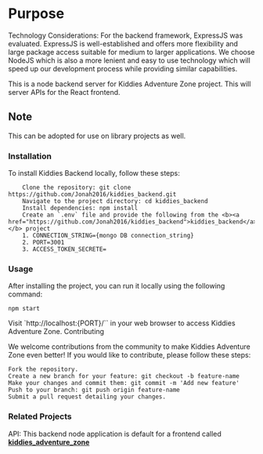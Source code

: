 # Purpose

Technology Considerations: For the backend framework, ExpressJS was evaluated. ExpressJS is well-established and offers more flexibility and large package access suitable for medium to larger applications. We choose NodeJS which is also a more lenient and easy to use technology which will speed up our development process while providing similar capabilities.

This is a node backend server for Kiddies Adventure Zone project. This will server APIs for the React frontend.

## Note

This can be adopted for use on library projects as well.

### Installation

To install Kiddies Backend locally, follow these steps:

```
    Clone the repository: git clone https://github.com/Jonah2016/kiddies_backend.git
    Navigate to the project directory: cd kiddies_backend
    Install dependencies: npm install
    Create an `.env` file and provide the following from the <b><a href="https://github.com/Jonah2016/kiddies_backend">kiddies_backend</a></b> project
    1. CONNECTION_STRING={mongo DB connection_string}
    2. PORT=3001
    3. ACCESS_TOKEN_SECRETE=
```

### Usage

After installing the project, you can run it locally using the following command:

```
npm start
```

Visit `http://localhost:{PORT}/`` in your web browser to access Kiddies Adventure Zone.
Contributing

We welcome contributions from the community to make Kiddies Adventure Zone even better! If you would like to contribute, please follow these steps:

    Fork the repository.
    Create a new branch for your feature: git checkout -b feature-name
    Make your changes and commit them: git commit -m 'Add new feature'
    Push to your branch: git push origin feature-name
    Submit a pull request detailing your changes.

### Related Projects

API: This backend node application is default for a frontend called <b><a href="https://github.com/Jonah2016/kiddies_adventure_zone">kiddies_adventure_zone</a></b>
